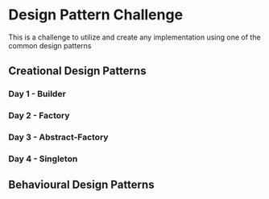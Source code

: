# Design Pattern Challenge

This is a challenge to utilize and create any implementation using one of the common design patterns

## Creational Design Patterns

### Day 1 - Builder

### Day 2 - Factory

### Day 3 - Abstract-Factory

### Day 4 - Singleton

## Behavioural Design Patterns
